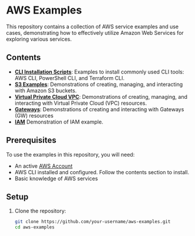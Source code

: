 # AWS Examples

This repository contains a collection of AWS service examples and use cases, demonstrating how to effectively utilize Amazon Web Services for exploring various services.

## Contents

- **[CLI Installation Scripts](https://github.com/HrithikSawant/aws-examples/blob/main/bin/README.md)**: Examples to install commonly used CLI tools: AWS CLI, PowerShell CLI, and Terraform CLI.
- **[S3 Examples](https://github.com/HrithikSawant/aws-examples/blob/main/s3/README.md)**: Demonstrations of creating, managing, and interacting with Amazon S3 buckets.
- **[Virtual Private Cloud VPC](https://github.com/HrithikSawant/aws-examples/blob/main/vpc/README.md)**: Demonstrations of creating, managing, and interacting with Virtual Private Cloud (VPC) resources.
- **[Gateways](https://github.com/HrithikSawant/aws-examples/blob/main/gw/README.md)**: Demonstrations of creating and interacting with Gateways (GW) resources
- **[IAM](https://github.com/HrithikSawant/aws-examples/blob/main/iam/polp/README.md)**
Demonstration of IAM example.

## Prerequisites

To use the examples in this repository, you will need:

- An active [AWS Account](https://aws.amazon.com/)
- AWS CLI installed and configured. Follow the contents section to install.
- Basic knowledge of AWS services

## Setup

1. Clone the repository:
   ```bash
   git clone https://github.com/your-username/aws-examples.git
   cd aws-examples
    ```
